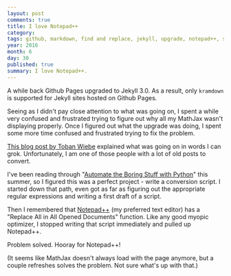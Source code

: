 ```yaml
---
layout: post
comments: true
title: I love Notepad++
category: 
tags: github, markdown, find and replace, jekyll, upgrade, notepad++, shortcuts
year: 2016
month: 6
day: 30
published: true
summary: I love Notepad++.
---
```


A while back Github Pages upgraded to Jekyll 3.0. As a result, only `kramdown` is supported for Jekyll sites hosted on Github Pages.

Seeing as I didn't pay close attention to what was going on, I spent a while very confused and frustrated trying to figure out why all my MathJax wasn't displaying properly. Once I figured out what the upgrade was doing, I spent some more time confused and frustrated trying to fix the problem.

[This blog post by Toban Wiebe](http://tobanwiebe.com/blog/2016/02/mathjax-kramdown) explained what was going on in words I can grok. Unfortunately, I am one of those people with a lot of old posts to convert.

I've been reading through "[Automate the Boring Stuff with Python](https://automatetheboringstuff.com/)" this summer, so I figured this was a perfect project - write a conversion script. I started down that path, even got as far as figuring out the appropriate regular expressions and writing a first draft of a script.

Then I remembered that [Notepad++](https://notepad-plus-plus.org/) (my preferred text editor) has a "Replace All in All Opened Documents" function. Like any good myopic optimizer, I stopped writing that script immediately and pulled up Notepad++.

Problem solved. Hooray for Notepad++!

(It seems like MathJax doesn't always load with the page anymore, but a couple refreshes solves the problem. Not sure what's up with that.)